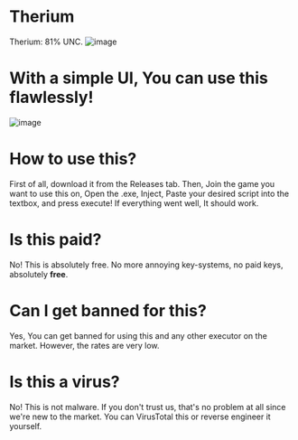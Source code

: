 # Therium
Therium: 81% UNC.
![image](https://github.com/user-attachments/assets/ab7521bd-416c-4fd8-90e6-3d2e430043c9)



# With a simple UI, You can use this flawlessly!
![image](https://github.com/user-attachments/assets/80d0844a-7bab-49c1-b478-797b91212d92)



# How to use this?
First of all, download it from the Releases tab.
Then, Join the game you want to use this on, Open the .exe, Inject, Paste your desired script into the textbox, and press execute! If everything went well, It should work.

# Is this paid?
No! This is absolutely free. No more annoying key-systems, no paid keys, absolutely **free**.

# Can I get banned for this?
Yes, You can get banned for using this and any other executor on the market. However, the rates are very low.

# Is this a virus?
No! This is not malware. If you don't trust us, that's no problem at all since we're new to the market. You can VirusTotal this or reverse engineer it yourself.
